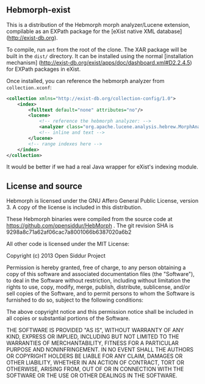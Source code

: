 Hebmorph-exist
--------------

This is a distribution of the Hebmorph morph analyzer/Lucene extension, compilable as an EXPath package for
the [eXist native XML database] (http://exist-db.org).

To compile, run `ant` from the root of the clone. The XAR package will be built in the `dist/` directory. 
It can be installed using the normal [installation mechanism] (http://exist-db.org/exist/apps/doc/dashboard.xml#D2.2.4.5) for EXPath packages in eXist.

Once installed, you can reference the hebmorph analyzer from `collection.xconf`:

```xml
<collection xmlns="http://exist-db.org/collection-config/1.0">
    <index>
        <fulltext default="none" attributes="no"/>
        <lucene>
            <!-- reference the hebmorph analyzer: -->
            <analyzer class="org.apache.lucene.analysis.hebrew.MorphAnalyzer"/>
            <!-- inline and text -->
        </lucene>
        <!-- range indexes here -->
    </index>
</collection>
```

It would be better if we had a real Java wrapper for eXist's indexing module.

License and source
------------------

Hebmorph is licensed under the GNU Affero General Public License, version 3. A copy of the license is 
included in this distribution.

These Hebmorph binaries were compiled from the source code at https://github.com/opensiddur/HebMorph .
The git revision SHA is 9298a8c71a62af06cac7a8001066b6387020a6b2

All other code is licensed under the MIT License:

Copyright (c) 2013 Open Siddur Project

Permission is hereby granted, free of charge, to any person obtaining a copy of
this software and associated documentation files (the "Software"), to deal in
the Software without restriction, including without limitation the rights to
use, copy, modify, merge, publish, distribute, sublicense, and/or sell copies of
the Software, and to permit persons to whom the Software is furnished to do so,
subject to the following conditions:

The above copyright notice and this permission notice shall be included in all
copies or substantial portions of the Software.

THE SOFTWARE IS PROVIDED "AS IS", WITHOUT WARRANTY OF ANY KIND, EXPRESS OR
IMPLIED, INCLUDING BUT NOT LIMITED TO THE WARRANTIES OF MERCHANTABILITY, FITNESS
FOR A PARTICULAR PURPOSE AND NONINFRINGEMENT. IN NO EVENT SHALL THE AUTHORS OR
COPYRIGHT HOLDERS BE LIABLE FOR ANY CLAIM, DAMAGES OR OTHER LIABILITY, WHETHER
IN AN ACTION OF CONTRACT, TORT OR OTHERWISE, ARISING FROM, OUT OF OR IN
CONNECTION WITH THE SOFTWARE OR THE USE OR OTHER DEALINGS IN THE SOFTWARE.

